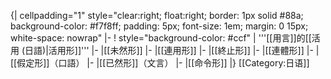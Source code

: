 {| cellpadding="1" style="clear:right; float:right; border: 1px solid #88a; background-color: #f7f8ff; padding: 5px; font-size: 1em; margin: 0 15px; white-space: nowrap"
|-
! style="background-color: #ccf" | '''[[用言]]的[[活用 (日語)|活用形]]'''
|-
|[[未然形]]
|-
|[[連用形]]
|-
|[[終止形]]
|-
|[[連體形]]
|-
|[[假定形]]（口語）
|-
|[[已然形]]（文言）
|-
|[[命令形]]
|}<noinclude>
[[Category:日语]]
</noinclude>
